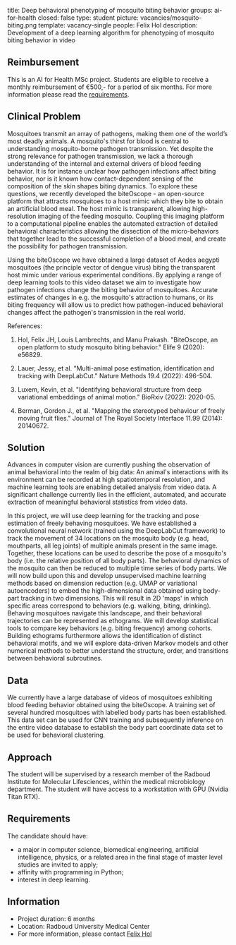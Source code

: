 title: Deep behavioral phenotyping of mosquito biting behavior
groups: ai-for-health
closed: false
type: student
picture: vacancies/mosquito-biting.png
template: vacancy-single
people: Felix Hol
description: Development of a deep learning algorithm for phenotyping of mosquito biting behavior in video

## Reimbursement
This is an AI for Health MSc project. Students are eligible to receive a monthly reimbursement of €500,- for a period of six months. For more information please read the [requirements](https://www.ai-for-health.nl/requirements).

## Clinical Problem
Mosquitoes transmit an array of pathogens, making them one of the world’s most deadly animals. A mosquito's thirst for blood is central to understanding mosquito-borne pathogen transmission. Yet despite the strong relevance for pathogen transmission, we lack a thorough understanding of the internal and external drivers of blood feeding behavior. It is for instance unclear how pathogen infections affect biting behavior, nor is it known how contact-dependent sensing of the composition of the skin shapes biting dynamics. To explore these questions, we recently developed the  biteOscope - an open-source platform that attracts mosquitoes to a host mimic which they bite to obtain an artificial blood meal. The host mimic is transparent, allowing high-resolution imaging of the feeding mosquito. Coupling this imaging platform to a computational pipeline enables the automated extraction of detailed behavioral characteristics allowing the dissection of the micro-behaviors that together lead to the successful completion of a blood meal, and create the possibility for pathogen transmission.

Using the biteOscope we have obtained a large dataset of Aedes aegypti mosquitoes (the principle vector of dengue virus) biting the transparent host mimic under various experimental conditions. By applying a range of deep learning tools to this video dataset we aim to investigate how pathogen infections change the biting behavior of mosquitoes. Accurate estimates of changes in e.g. the mosquito's attraction to humans, or its biting frequency will allow us to predict how pathogen-induced behavioral changes affect the pathogen's transmission in the real world.  

References:
1. Hol, Felix JH, Louis Lambrechts, and Manu Prakash. "BiteOscope, an open platform to study mosquito biting behavior." Elife 9 (2020): e56829.

2. Lauer, Jessy, et al. "Multi-animal pose estimation, identification and tracking with DeepLabCut." Nature Methods 19.4 (2022): 496-504.

3. Luxem, Kevin, et al. "Identifying behavioral structure from deep variational embeddings of animal motion." BioRxiv (2022): 2020-05.

4. Berman, Gordon J., et al. "Mapping the stereotyped behaviour of freely moving fruit flies." Journal of The Royal Society Interface 11.99 (2014): 20140672.

## Solution
Advances in computer vision are currently pushing the observation of animal behavioral into the realm of big data: An animal's interactions with its environment can be recorded at high spatiotemporal resolution, and machine learning tools are enabling detailed analysis from video data. A significant challenge currently lies in the efficient, automated, and accurate extraction of meaningful behavioral statistics from video data.  

In this project, we will use deep learning for the tracking and pose estimation of freely behaving mosquitoes. We have established a convolutional neural network (trained using the DeepLabCut framework) to track the movement of 34 locations on the mosquito body (e.g. head, mouthparts, all leg joints) of multiple animals present in the same image. Together, these locations can be used to describe the pose of a mosquito's body (i.e. the relative position of all body parts). The behavioral dynamics of the mosquito can then be reduced to multiple time series of body parts. We will now build upon this and develop unsupervised machine learning methods based on dimension reduction (e.g. UMAP  or variational autoencoders) to embed the high-dimensional data obtained using body-part tracking in two dimensions. This will result in 2D 'maps' in which specific areas correspond to behaviors (e.g. walking, biting, drinking). Behaving mosquitoes navigate this landscape, and their behavioral trajectories can be represented as ethograms. We will develop statistical tools to compare key behaviors (e.g. biting frequency) among cohorts. Building ethograms furthermore allows the identification of distinct behavioral motifs, and we will explore data-driven Markov models and other numerical methods to better understand the structure, order, and transitions between behavioral subroutines.

## Data
We currently have a large database of videos of mosquitoes exhibiting blood feeding behavior obtained using the biteOscope. A training set of several hundred mosquitoes with labelled body parts has been established. This data set can be used for CNN training and subsequently inference on the entire video database to establish the body part coordinate data set to be used for behavioral clustering. 

## Approach
The student will be supervised by a research member of the Radboud Institute for Molecular Lifesciences, within the medical microbiology department. The student will have access to a workstation with GPU (Nvidia Titan RTX). 

## Requirements
The candidate should have: 
* a major in computer science, biomedical engineering, artificial intelligence, physics, or a related area in the final stage of master level studies are invited to apply; 
* affinity with programming in Python; 
* interest in deep learning.

## Information
-	Project duration: 6 months
-	Location: Radboud University Medical Center
-	For more information, please contact [Felix Hol](mailto:Felix.Hol@radboudumc.nl)

